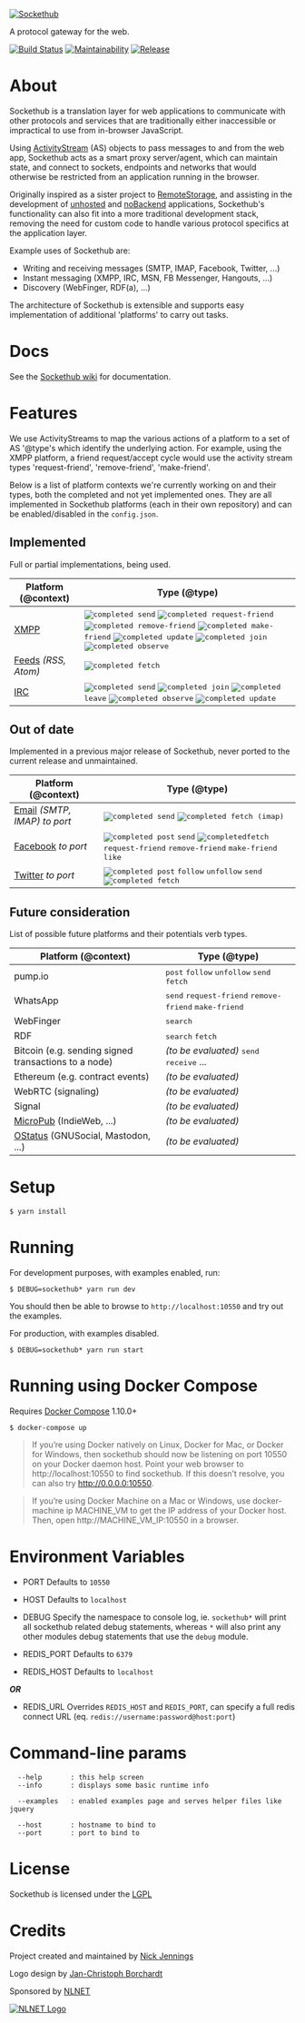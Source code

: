 [![Sockethub](http://sockethub.org/res/img/sockethub-logo.svg)](http://sockethub.org)

A protocol gateway for the web.

[![Build Status](http://img.shields.io/travis/sockethub/sockethub.svg?style=flat)](https://travis-ci.org/sockethub/sockethub)
[![Maintainability](https://api.codeclimate.com/v1/badges/95912fc801271faf44f6/maintainability)](https://codeclimate.com/github/sockethub/sockethub/maintainability)
[![Release](https://img.shields.io/npm/v/sockethub.svg?style=flat)](https://github.com/sockethub/sockethub/releases)

# About
Sockethub is a translation layer for web applications to communicate with other protocols and services that are traditionally either inaccessible or impractical to use from in-browser JavaScript.

Using [ActivityStream](http://activitystrea.ms/) (AS) objects to pass messages to and from the web app, Sockethub acts as a smart proxy server/agent, which can maintain state, and connect to sockets, endpoints and networks that would otherwise be restricted from an application running in the browser.

Originally inspired as a sister project to [RemoteStorage](https://remotestorage.io), and assisting in the development of [unhosted](http://unhosted.org) and [noBackend](http://nobackend.org) applications, Sockethub's functionality can also fit into a more traditional development stack, removing the need for custom code to handle various protocol specifics at the application layer.

Example uses of Sockethub are:

* Writing and receiving messages (SMTP, IMAP, Facebook, Twitter, ...)
* Instant messaging (XMPP, IRC, MSN, FB Messenger, Hangouts, ...)
* Discovery (WebFinger, RDF(a), ...)

The architecture of Sockethub is extensible and supports easy implementation of additional 'platforms' to carry out tasks.

# Docs

See the [Sockethub wiki](https://github.com/sockethub/sockethub/wiki) for documentation.

# Features

We use ActivityStreams to map the various actions of a platform to a set of AS '@type's which identify the underlying action. For example, using the XMPP platform, a friend request/accept cycle would use the activity stream types 'request-friend', 'remove-friend', 'make-friend'.

Below is a list of platform contexts we're currently working on and their types, both the completed and not yet implemented ones. They are all implemented in Sockethub platforms (each in their own repository) and can be enabled/disabled in the `config.json`.

## Implemented

Full or partial implementations, being used.

| Platform (@context) | Type (@type) |
| ------------------- | ------------ |
| [XMPP](https://github.com/sockethub/sockethub-platform-xmpp) | <kbd>![completed](http://sockethub.org/res/img/checkmark.png) send</kbd> <kbd>![completed](http://sockethub.org/res/img/checkmark.png) request-friend</kbd> <kbd>![completed](http://sockethub.org/res/img/checkmark.png) remove-friend</kbd> <kbd>![completed](http://sockethub.org/res/img/checkmark.png) make-friend</kbd> <kbd>![completed](http://sockethub.org/res/img/checkmark.png) update</kbd> <kbd>![completed](http://sockethub.org/res/img/checkmark.png)  join</kbd> <kbd>![completed](http://sockethub.org/res/img/checkmark.png) observe</kbd>|
| [Feeds](https://github.com/sockethub/sockethub-platform-feeds) *(RSS, Atom)* | <kbd>![completed](http://sockethub.org/res/img/checkmark.png) fetch</kbd> |
| [IRC](https://github.com/sockethub/sockethub-platform-irc) | <kbd>![completed](http://sockethub.org/res/img/checkmark.png) send</kbd> <kbd>![completed](http://sockethub.org/res/img/checkmark.png) join</kbd> <kbd>![completed](http://sockethub.org/res/img/checkmark.png) leave</kbd> <kbd>![completed](http://sockethub.org/res/img/checkmark.png) observe</kbd> <kbd>![completed](http://sockethub.org/res/img/checkmark.png) update</kbd> |

## Out of date

Implemented in a previous major release of Sockethub, never ported to the current release and unmaintained.

| Platform (@context) | Type (@type) |
| ------------------- | ------------ |
| [Email](https://github.com/sockethub/sockethub-platform-email) *(SMTP, IMAP)* *to port* | <kbd>![completed](http://sockethub.org/res/img/checkmark.png) send</kbd> <kbd>![completed](http://sockethub.org/res/img/checkmark.png) fetch (imap)</kbd> |
| [Facebook](https://github.com/sockethub/sockethub-platform-facebook) *to port* | <kbd>![completed](http://sockethub.org/res/img/checkmark.png) post</kbd> <kbd>send</kbd> <kbd>![completed](http://sockethub.org/res/img/checkmark.png)fetch</kbd> <kbd>request-friend</kbd> <kbd>remove-friend</kbd> <kbd>make-friend</kbd> <kbd>like</kbd> |
| [Twitter](https://github.com/sockethub/sockethub-platform-twitter) *to port* | <kbd>![completed](http://sockethub.org/res/img/checkmark.png) post</kbd> <kbd>follow</kbd> <kbd>unfollow</kbd> <kbd>send</kbd> <kbd>![completed](http://sockethub.org/res/img/checkmark.png) fetch</kbd> |

## Future consideration

List of possible future platforms and their potentials verb types.

| Platform (@context) | Type (@type) |
| ------------------- | ------------ |
| pump.io | <kbd>post</kbd> <kbd>follow</kbd> <kbd>unfollow</kbd> <kbd>send</kbd> <kbd>fetch</kbd> |
| WhatsApp | <kbd>send</kbd> <kbd>request-friend</kbd> <kbd>remove-friend</kbd> <kbd>make-friend</kbd> |
| WebFinger | <kbd>search</kbd> |
| RDF | <kbd>search</kbd> <kbd>fetch</kbd> |
| Bitcoin (e.g. sending signed transactions to a node) | *(to be evaluated)* <kbd>send</kbd> <kbd>receive</kbd> ... |
| Ethereum (e.g. contract events) | *(to be evaluated)* |
| WebRTC (signaling) | *(to be evaluated)* |
| Signal | *(to be evaluated)* |
| [MicroPub](https://indieweb.org/micropub) (IndieWeb, ...) | *(to be evaluated)* |
| [OStatus](https://en.wikipedia.org/wiki/OStatus) (GNUSocial, Mastodon, ...) | *(to be evaluated)* |

# Setup

`$ yarn install`

# Running

For development purposes, with examples enabled, run:

`$ DEBUG=sockethub* yarn run dev`

You should then be able to browse to `http://localhost:10550` and try out the examples.

For production, with examples disabled.

`$ DEBUG=sockethub* yarn run start`

# Running using Docker Compose

Requires [Docker Compose](https://docs.docker.com/compose/) 1.10.0+

`$ docker-compose up`

> If you’re using Docker natively on Linux, Docker for Mac, or Docker for
> Windows, then sockethub should now be listening on port 10550 on your Docker
> daemon host. Point your web browser to http://localhost:10550 to find
> sockethub. If this doesn’t resolve, you can also try
> http://0.0.0.0:10550.

> If you’re using Docker Machine on a Mac or Windows, use docker-machine ip
> MACHINE_VM to get the IP address of your Docker host. Then, open
> http://MACHINE_VM_IP:10550 in a browser.

# Environment Variables

* PORT
Defaults to `10550`
* HOST
Defaults to `localhost`
* DEBUG
Specify the namespace to console log, ie. `sockethub*` will print all sockethub related debug statements, whereas `*` will also print any other modules debug statements that use the `debug` module.

* REDIS_PORT
Defaults to `6379`
* REDIS_HOST
Defaults to `localhost`

***OR***

* REDIS_URL
Overrides `REDIS_HOST` and `REDIS_PORT`, can specify a full redis connect URL (eq. `redis://username:password@host:port`)

# Command-line params
```
  --help       : this help screen
  --info       : displays some basic runtime info

  --examples   : enabled examples page and serves helper files like jquery

  --host       : hostname to bind to
  --port       : port to bind to
```

# License

Sockethub is licensed under the [LGPL](https://github.com/sockethub/sockethub/blob/master/LICENSE)

# Credits

Project created and maintained by [Nick Jennings](http://github.com/silverbucket)

Logo design by [Jan-Christoph Borchardt](http://jancborchardt.net)

Sponsored by [NLNET](http://nlnet.nl)

[![NLNET Logo](http://sockethub.org/res/img/nlnet-logo.svg)](http://nlnet.nl)

